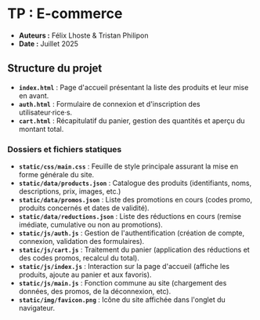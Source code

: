 # TP : E-commerce
- **Auteurs :** Félix Lhoste & Tristan Philipon
- **Date :** Juillet 2025

## Structure du projet
- **`index.html`** : Page d'accueil présentant la liste des produits et leur mise en avant.
- **`auth.html`** : Formulaire de connexion et d'inscription des utilisateur·rice·s.
- **`cart.html`** : Récapitulatif du panier, gestion des quantités et aperçu du montant total.

### Dossiers et fichiers statiques
- **`static/css/main.css`** : Feuille de style principale assurant la mise en forme générale du site.
- **`static/data/products.json`** : Catalogue des produits (identifiants, noms, descriptions, prix, images, etc.)
- **`static/data/promos.json`** : Liste des promotions en cours (codes promo, produits concernés et dates de validité).
- **`static/data/reductions.json`** : Liste des réductions en cours (remise imédiate, cumulative ou non au promotions).
- **`static/js/auth.js`** : Gestion de l'authentification (création de compte, connexion, validation des formulaires).
- **`static/js/cart.js`** : Traitement du panier (application des réductions et des codes promos, recalcul du total).
- **`static/js/index.js`** : Interaction sur la page d'accueil (affiche les produits, ajoute au panier et aux favoris).
- **`static/js/main.js`** : Fonction commune au site (chargement des données, des promos, de la déconnexion, etc).
- **`static/img/favicon.png`** : Icône du site affichée dans l'onglet du navigateur.
